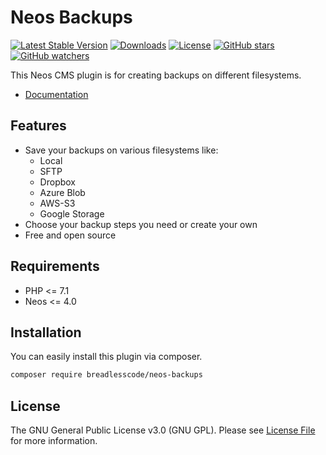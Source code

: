 # Neos Backups
[![Latest Stable Version](https://poser.pugx.org/breadlesscode/neos-backups/v/stable)](https://packagist.org/packages/breadlesscode/neos-backups)
[![Downloads](https://img.shields.io/packagist/dt/breadlesscode/neos-backups.svg)](https://packagist.org/packages/breadlesscode/neos-backups)
[![License](https://img.shields.io/github/license/breadlesscode/neos-backups.svg)](LICENSE)
[![GitHub stars](https://img.shields.io/github/stars/breadlesscode/neos-backups.svg?style=social&label=Stars)](https://github.com/breadlesscode/neos-backups/stargazers)
[![GitHub watchers](https://img.shields.io/github/watchers/breadlesscode/neos-backups.svg?style=social&label=Watch)](https://github.com/breadlesscode/neos-backups/subscription)

This Neos CMS plugin is for creating backups on different filesystems. 

- [Documentation](https://breadlesscode.github.io/neos-backups)

## Features

- Save your backups on various filesystems like:
    - Local
    - SFTP
    - Dropbox
    - Azure Blob
    - AWS-S3
    - Google Storage
- Choose your backup steps you need or create your own
- Free and open source

## Requirements
- PHP <= 7.1
- Neos <= 4.0

## Installation

You can easily install this plugin via composer.

```bash
composer require breadlesscode/neos-backups
```


## License

The GNU General Public License v3.0 (GNU GPL). Please see [License File](LICENSE) for more information.
